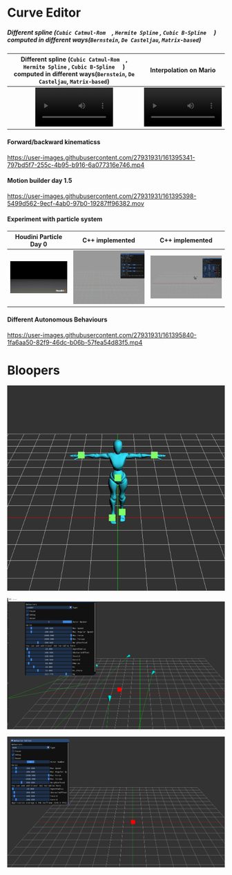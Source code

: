 # Curve Editor

##### Different spline (`Cubic Catmul-Rom  `, `Hermite Spline` , `Cubic B-Spline  ` ) computed in different ways(`Bernstein`, `De Casteljau`, `Matrix-based`)

Different spline (`Cubic Catmul-Rom  `, `Hermite Spline` , `Cubic B-Spline  ` ) computed in different ways(`Bernstein`, `De Casteljau`, `Matrix-based`) | Interpolation on Mario
:-: | :-:
<video src='https://user-images.githubusercontent.com/27931931/161395073-332139dc-f441-418c-a95f-8b1cecaa1bf9.mp4' width=180/> | <video src='https://user-images.githubusercontent.com/27931931/161395229-4bfcc690-43c7-41ea-ae3b-4163e12d69b4.mp4' width=180/>

#### Forward/backward kinematicss

https://user-images.githubusercontent.com/27931931/161395341-797bd5f7-255c-4b95-b916-6a077316e746.mp4

#### Motion builder day 1.5

https://user-images.githubusercontent.com/27931931/161395398-5499d562-9ecf-4ab0-97b0-19287ff96382.mov

#### Experiment with particle system

| Houdini Particle Day 0 | C++ implemented | C++ implemented |
| ---------------------- | --------------- | --------------- |
|         ![](https://github.com/Jack12xl/public_file/raw/master/CIS562/hw6_fireworks_houdini/demo.gif)               |         ![](https://github.com/Jack12xl/public_file/raw/master/CIS562/hw6_fireworks_houdini/CplusplusVersion/Fireworks.gif)        |        ![](https://github.com/Jack12xl/public_file/raw/master/CIS562/hw6_fireworks_houdini/CplusplusVersion/particles.gif)         |

#### Different Autonomous Behaviours

https://user-images.githubusercontent.com/27931931/161395840-1fa6aa50-82f9-46dc-b06b-57fea54d83f5.mp4



# Bloopers

![](./HW4_FKIK/blooper_v000.gif)

![](https://github.com/Jack12xl/public_file/blob/master/CIS562/HW7_AutomousBehavior/bloopers/leader.gif)

![](https://github.com/Jack12xl/public_file/blob/master/CIS562/HW7_AutomousBehavior/bloopers/seek_too_close.gif)

